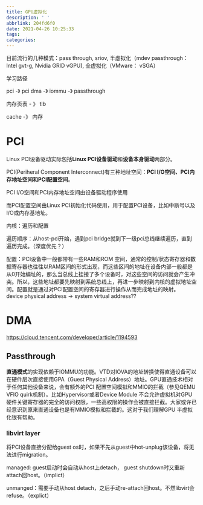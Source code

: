 ```yaml
---
title: GPU虚拟化
description: ' '
abbrlink: 204fd6f0
date: 2021-04-26 10:25:33
tags:
categories:
---
```


目前流行的几种模式：pass through, sriov, 半虚拟化（mdev passthrough： Intel gvt-g, Nvidia GRID vGPU), 全虚拟化（VMware： vSGA）

学习路径

pci -》 pci dma -》 iommu -》 passthrough

内存页表 - 》 tlb

cache -》 内存

# PCI

Linux PCI设备驱动实际包括**Linux PCI设备驱动**和**设备本身驱动**两部分。

PCI(Periheral Component Interconnect)有三种地址空间：**PCI I/O空间、PCI内存地址空间和PCI配置空间**。

PCI I/O空间和PCI内存地址空间由设备驱动程序使用

而PCI配置空间由Linux PCI初始化代码使用，用于配置PCI设备，比如中断号以及I/O或内存基地址。



内核：遍历和配置

遍历顺序：从host-pci开始，遇到pci bridge就到下一级pci总线继续遍历，直到遍历完成。（深度优先？）

配置：PCI设备中一般都带有一些RAM和ROM 空间，通常的控制/状态寄存器和数据寄存器也往往以RAM区间的形式出现，而这些区间的地址在设备内部一般都是从0开始编址的，那么当总线上挂接了多个设备时，对这些空间的访问就会产生冲突。所以，这些地址都要先映射到系统总线上，再进一步映射到内核的虚拟地址空间。配置就是通过对PCI配置空间的寄存器进行操作从而完成地址的映射。 device physical address -> system virtual address??



# DMA

https://cloud.tencent.com/developer/article/1194593

## Passthrough

**直通模式**的实现依赖于IOMMU的功能。VTD对IOVA的地址转换使得直通设备可以在硬件层次直接使用GPA（Guest Physical Address）地址。GPU直通技术相对于任何其他设备来说，会有额外的PCI 配置空间模拟和MMIO的拦截（参见QEMU VFIO quirk机制）。比如Hypervisor或者Device Module 不会允许虚拟机对GPU硬件关键寄存器的完全的访问权限，一些高权限的操作会被直接拦截。大家或许已经意识到原来直通设备也是有MMIO模拟和拦截的。这对于我们理解GPU 半虚拟化很有帮助。

### libvirt layer

将PCI设备直接分配给guest os时，如果不先从guest中hot-unplug该设备，将无法进行migration。

managed: guest启动时会自动从host上detach， guest shutdown时又重新attach回host。（implict）

unmanged：需要手动从host detach，之后手动re-attach回host。不然libvirt会refuse。（explict）